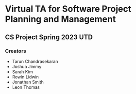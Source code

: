 # Virtual TA for Software Project Planning and Management
## CS Project Spring 2023 UTD

### Creators
- Tarun Chandrasekaran
- Joshua Jimmy
- Sarah Kim
- Rowin Lidwin
- Jonathan Smith
- Leon Thomas